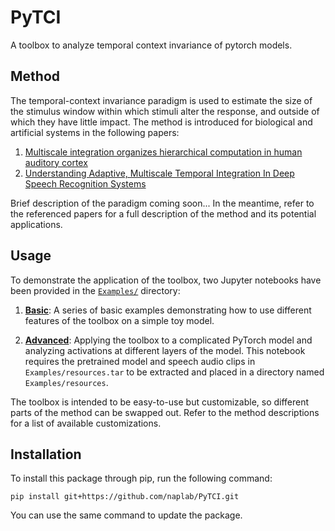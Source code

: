 # PyTCI

A toolbox to analyze temporal context invariance of pytorch models.

## Method

The temporal-context invariance paradigm is used to estimate the size of the stimulus window within which stimuli alter the response, and outside of which they have little impact. The method is introduced for biological and artificial systems in the following papers:
1. <a href="https://www.biorxiv.org/content/10.1101/2020.09.30.321687v2">Multiscale integration organizes hierarchical computation in human auditory cortex</a><br/>
2. <a href="https://neurips.cc">Understanding Adaptive, Multiscale Temporal Integration In Deep Speech Recognition Systems</a>

Brief description of the paradigm coming soon... In the meantime, refer to the referenced papers for a full description of the method and its potential applications.

## Usage

To demonstrate the application of the toolbox, two Jupyter notebooks have been provided in the <a href="https://github.com/naplab/PyTCI/tree/main/Examples">`Examples/`</a> directory:

1. <a href="https://github.com/naplab/PyTCI/blob/main/Examples/Example-Toy.ipynb"><strong>Basic</strong></a>: A series of basic examples demonstrating how to use different features of the toolbox on a simple toy model.

2. <a href="https://github.com/naplab/PyTCI/blob/main/Examples/Example-DeepSpeech.ipynb"><strong>Advanced</strong></a>: Applying the toolbox to a complicated PyTorch model and analyzing activations at different layers of the model. This notebook requires the pretrained model and speech audio clips in `Examples/resources.tar` to be extracted and placed in a directory named `Examples/resources`.

The toolbox is intended to be easy-to-use but customizable, so different parts of the method can be swapped out. Refer to the method descriptions for a list of available customizations.

## Installation

To install this package through pip, run the following command:

`pip install git+https://github.com/naplab/PyTCI.git`

You can use the same command to update the package.
